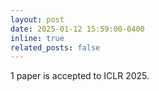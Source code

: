 ```yaml
---
layout: post
date: 2025-01-12 15:59:00-0400
inline: true
related_posts: false
---
```


1 paper is accepted to ICLR 2025.
